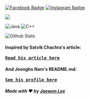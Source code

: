 [![Facebook Badge](https://img.shields.io/badge/-Facebook-1877f2?style=round-square&logo=facebook&logoColor=white&link=https://www.facebook.com/joyjwlee)](https://www.facebook.com/joyjwlee)
[![Instagram Badge](https://img.shields.io/badge/-Instagram-e4405f?style=round-square&logo=instagram&logoColor=white&link=https://www.instagram.com/j1._.lee/)](https://www.instagram.com/j1._.lee/)

<img src = "https://media.giphy.com/media/Ss6tQmy1rLJ0RNNP4V/giphy.gif">

![Java](https://img.shields.io/badge/-Java-red?style=for-the-badge&logo=java&logoColor=fff)
![C++](https://img.shields.io/badge/-C++-00599c?style=for-the-badge&logo=c%2B%2B&logoColor=fff)

![Github Stats](https://github-readme-stats.vercel.app/api?username=joyjwlee&show_icons=true)

#### Inspired by Satvik Chachra's article:

<pre><b><a href="https://dev.to/satvikchachra/how-to-add-an-awesome-readme-to-your-github-profile-361n">Read his article here</a></b></pre>

#### And Jeongho Nam's README.md:

<pre><b><a href="https://github.com/samchon">See his profile here</a></b></pre>

##### Made with ❤️ by [Jaewon Lee](https://github.com/joyjwlee)

<!-- https://simpleicons.org -->

